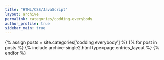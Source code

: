 ```yaml
---
title: "HTML/CSS/JavaScript"
layout: archive
permalink: categories/codding-everybody
author_profile: true
sidebar_main: true
---
```



{% assign posts = site.categories['codding everybody'] %}
{% for post in posts %} {% include archive-single2.html type=page.entries_layout %} {% endfor %}
